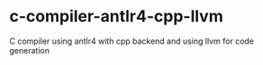 # c-compiler-antlr4-cpp-llvm
C compiler using antlr4 with cpp backend and using llvm for code generation
